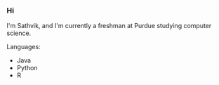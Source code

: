 ### Hi

I'm Sathvik, and I'm currently a freshman at Purdue studying computer science. 

Languages:
  - Java
  - Python
  - R 
